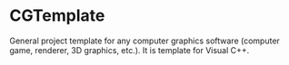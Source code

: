 # CGTemplate
General project template for any computer graphics software (computer game, renderer, 3D graphics, etc.). It is template for Visual C++.

